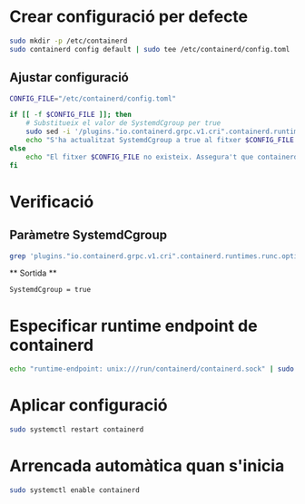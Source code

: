 # Crear configuració per defecte
```bash
sudo mkdir -p /etc/containerd
sudo containerd config default | sudo tee /etc/containerd/config.toml
```

## Ajustar configuració 
```bash
CONFIG_FILE="/etc/containerd/config.toml"

if [[ -f $CONFIG_FILE ]]; then
    # Substitueix el valor de SystemdCgroup per true
    sudo sed -i '/plugins."io.containerd.grpc.v1.cri".containerd.runtimes.runc.options/,/}/ s/SystemdCgroup = false/SystemdCgroup = true/' $CONFIG_FILE
    echo "S'ha actualitzat SystemdCgroup a true al fitxer $CONFIG_FILE."
else
    echo "El fitxer $CONFIG_FILE no existeix. Assegura't que containerd està configurat."
fi
```

# Verificació

## Paràmetre SystemdCgroup
```bash
grep 'plugins."io.containerd.grpc.v1.cri".containerd.runtimes.runc.options' /etc/containerd/config.toml -A 12 | grep SystemdCgroup
``` 
** Sortida **
```
SystemdCgroup = true
```


# Especificar runtime endpoint de containerd
```bash
echo "runtime-endpoint: unix:///run/containerd/containerd.sock" | sudo tee /etc/crictl.yaml
```

# Aplicar configuració 
```bash
sudo systemctl restart containerd
```
# Arrencada automàtica quan s'inicia
```bash
sudo systemctl enable containerd
```


